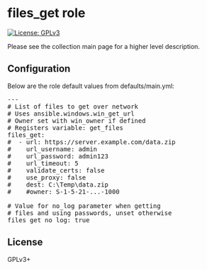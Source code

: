 # files_get role

[![License: GPLv3](https://img.shields.io/badge/license-GPLv3-brightgreen.svg)](https://www.gnu.org/licenses/gpl-3.0)

Please see the collection main page for a higher level description.

## Configuration

Below are the role default values from defaults/main.yml:

<pre>
---
# List of files to get over network
# Uses ansible.windows.win_get_url
# Owner set with win_owner if defined
# Registers variable: get_files
files_get:
#  - url: https://server.example.com/data.zip
#    url_username: admin
#    url_password: admin123
#    url_timeout: 5
#    validate_certs: false
#    use_proxy: false
#    dest: C:\Temp\data.zip
#    #owner: S-1-5-21-...-1000

# Value for no_log parameter when getting
# files and using passwords, unset otherwise
files_get_no_log: true
</pre>

## License

GPLv3+
